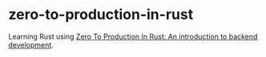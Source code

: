 # zero-to-production-in-rust

Learning Rust using [Zero To Production In Rust: An introduction to backend development](https://www.zero2prod.com/index.html?country_code=US).